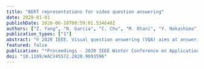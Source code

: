 ```yaml
---
title: "BERT representations for video question answering"
date: 2020-01-01
publishDate: 2020-06-18T00:59:01.534648Z
authors: ["Z. Yang", "N. Garcia", "C. Chu", "M. Otani", "Y. Nakashima", "H. Takemura"]
publication_types: ["1"]
abstract: "© 2020 IEEE. Visual question answering (VQA) aims at answering questions about the visual content of an image or a video. Currently, most work on VQA is focused on image-based question answering, and less attention has been paid into answering questions about videos. However, VQA in video presents some unique challenges that are worth studying: it not only requires to model a sequence of visual features over time, but often it also needs to reason about associated subtitles. In this work, we propose to use BERT, a sequential modelling technique based on Transformers, to encode the complex semantics from video clips. Our proposed model jointly captures the visual and language information of a video scene by encoding not only the subtitles but also a sequence of visual concepts with a pretrained language-based Transformer. In our experiments, we exhaustively study the performance of our model by taking different input arrangements, showing outstanding improvements when compared against previous work on two well-known video VQA datasets: TVQA and Pororo."
featured: false
publication: "*Proceedings - 2020 IEEE Winter Conference on Applications of Computer Vision, WACV 2020*"
doi: "10.1109/WACV45572.2020.9093596"
---
```


